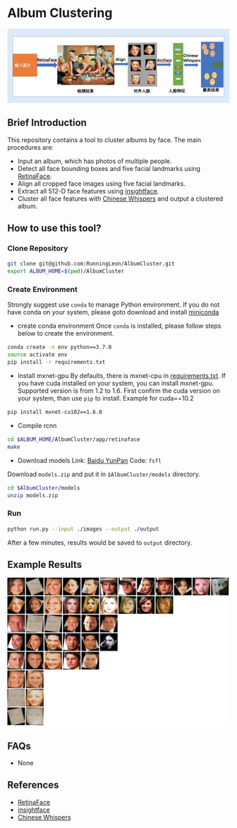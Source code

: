 # Album Clustering
![avatar](images/pipeline.png)
## Brief Introduction

This repository contains a tool to cluster albums by face.
The main procedures are:

- Input an album, which has photos of multiple people.
- Detect all face bounding boxes and five facial landmarks using [RetinaFace](https://github.com/deepinsight/insightface/tree/master/detection/RetinaFace).
- Align all cropped face images using five facial landmarks.
- Extract all 512-D face features using [insightface](https://github.com/deepinsight/insightface).
- Cluster all face features with [Chinese Whispers](https://en.wikipedia.org/wiki/Chinese_Whispers_(clustering_method)) and output a clustered album.

## How to use this tool?

### Clone Repository

```bash
git clone git@github.com:RunningLeon/AlbumCluster.git
export ALBUM_HOME=$(pwd)/AlbumCluster
```

### Create Environment

Strongly suggest use `conda` to manage Python environment.
If you do not have conda on your system, please goto download and install [miniconda](https://docs.conda.io/en/latest/miniconda.html)

- create conda environment
Once `conda` is installed, please follow steps below to create the environment.

```bash
conda create -n env python==3.7.0
source activate env
pip install -r requirements.txt
```

- Install mxnet-gpu
By defaults, there is mxnet-cpu in [requirements.txt](./requirements.txt). If you have cuda installed on your system, you can install mxnet-gpu. Supported version is from 1.2 to 1.6.
First confirm the cuda version on your system, than use `pip` to install.
Example for cuda==10.2

```bash
pip install mxnet-cu102==1.6.0
```

- Compile rcnn

```bash
cd $ALBUM_HOME/AlbumCluster/app/retinaface
make
```

- Download models
Link: [Baidu YunPan](https://pan.baidu.com/s/1SQHu5fHB8SGB-7bJ0WmErQ)
Code: `fsfl`

Download `models.zip` and put it in `$AlbumCluster/models` directory.

```bash
cd $AlbumCluster/models
unzip models.zip
```

### Run

```bash
python run.py --input ./images --output ./output
```

After a few minutes, results would be saved to `output` directory.

## Example Results

![avatar](images/clusters.png)
## FAQs

- None

## References

- [RetinaFace](https://github.com/deepinsight/insightface/tree/master/detection/RetinaFace)
- [insightface](https://github.com/deepinsight/insightface)
- [Chinese Whispers](https://blog.csdn.net/u011808673/article/details/78644485/)